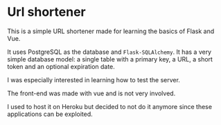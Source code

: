 # Url shortener

This is a simple URL shortener made for learning the basics of Flask and
Vue.

It uses PostgreSQL as the database and `Flask-SQLAlchemy`. It has a
very simple database model: a single table with a primary key, a URL, a short
token and an optional expiration date.

I was especially interested in learning how to test the server.

The front-end was made with vue and is not very involved.

I used to host it on Heroku but decided to not do it anymore since these
applications can be exploited.
